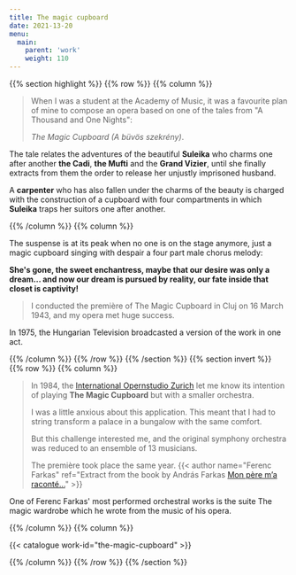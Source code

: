 ```yaml
---
title: The magic cupboard
date: 2021-13-20
menu:
  main:
    parent: 'work'
    weight: 110
---
```


{{% section highlight %}}
{{% row %}}
{{% column %}}

> When I was a student at the Academy of Music,
> it was a favourite plan of mine to compose
> an opera based on one of the tales from
> "A Thousand and One Nights":
>
> *The Magic Cupboard (A büvös szekrény)*.

The tale relates the adventures of the beautiful **Suleika** who charms one after
another **the Cadi**, **the Mufti** and the **Grand Vizier**, until she
finally extracts from them the order to release her unjustly imprisoned husband.

A **carpenter** who has also fallen under the charms of the beauty is charged
with the construction of a cupboard with four compartments in which **Suleika**
traps her suitors one after another. 

{{% /column %}}
{{% column %}}

The suspense is at its peak when no one is on the stage anymore,
just a  magic cupboard singing with despair a four part male chorus melody:

__She's gone, the sweet enchantress, maybe that our desire was only a dream...
and now our dream is pursued by reality, our fate inside that closet is captivity!__

> I conducted the première of The Magic Cupboard in Cluj on 16 March 1943,
> and my opera met huge success.

In 1975, the Hungarian Television broadcasted a version of the work in one act.

{{% /column %}}
{{% /row %}}
{{% /section %}}
{{% section invert %}}
{{% row %}}
{{% column %}}

> In 1984, the
> [International Opernstudio Zurich](https://www.opernhaus.ch/en/) let me know
> its intention of playing **The Magic Cupboard**
> but with a smaller orchestra.
> 
> I was a little anxious about this application. This meant that I had to
> string transform a palace in a bungalow with the same comfort.
> 
> But this challenge interested me, and the original symphony orchestra was
> reduced to an ensemble of 13 musicians.
> 
> The première took place the same year.
> {{< author name="Ferenc Farkas" ref="Extract from the book by András Farkas [Mon père m’a raconté…](http://www.editions-delatour.com/fr/biographies-entretiens/3727-mon-pere-m-a-raconte-la-vie-du-compositeur-hongrois-ferenc-farkas-9782752103079.html)" >}}

One of Ferenc Farkas' most performed orchestral works is the suite
The magic wardrobe which he wrote from the music of his opera.  

{{% /column %}}
{{% column %}}

{{< catalogue work-id="the-magic-cupboard" >}}

{{% /column %}}
{{% /row %}}
{{% /section %}}